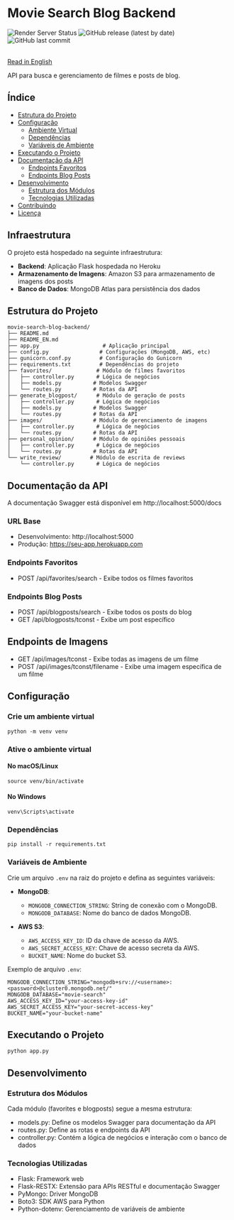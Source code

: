 # Movie Search Blog Backend

<div>
  <img src="https://img.shields.io/website?url=https%3A%2F%2Fmovie-search-blog-backend.onrender.com&up_message=online&down_message=offline&label=status" alt="Render Server Status" />
  <img src="https://img.shields.io/github/v/release/francisdiasbr/movie-search-blog-backend" alt="GitHub release (latest by date)" />
  <img src="https://img.shields.io/github/last-commit/francisdiasbr/movie-search-blog-backend" alt="GitHub last commit" />
</div>

<br/>


[Read in English](README_EN.md)

API para busca e gerenciamento de filmes e posts de blog.

## Índice

- [Estrutura do Projeto](#estrutura-do-projeto)
- [Configuração](#configuração)
  - [Ambiente Virtual](#ambiente-virtual)
  - [Dependências](#dependências)
  - [Variáveis de Ambiente](#variáveis-de-ambiente)
- [Executando o Projeto](#executando-o-projeto)
- [Documentação da API](#documentação-da-api)
  - [Endpoints Favoritos](#endpoints-favoritos)
  - [Endpoints Blog Posts](#endpoints-blog-posts)
- [Desenvolvimento](#desenvolvimento)
  - [Estrutura dos Módulos](#estrutura-dos-módulos)
  - [Tecnologias Utilizadas](#tecnologias-utilizadas)
- [Contribuindo](#contribuindo)
- [Licença](#licença)

## Infraestrutura

O projeto está hospedado na seguinte infraestrutura:

- **Backend**: Aplicação Flask hospedada no Heroku
- **Armazenamento de Imagens**: Amazon S3 para armazenamento de imagens dos posts
- **Banco de Dados**: MongoDB Atlas para persistência dos dados

## Estrutura do Projeto

```
movie-search-blog-backend/
├── README.md
├── README_EN.md
├── app.py                    # Aplicação principal
├── config.py                # Configurações (MongoDB, AWS, etc)
├── gunicorn.conf.py         # Configuração do Gunicorn
├── requirements.txt         # Dependências do projeto
├── favorites/              # Módulo de filmes favoritos
│   ├── controller.py       # Lógica de negócios
│   ├── models.py          # Modelos Swagger
│   └── routes.py          # Rotas da API
├── generate_blogpost/      # Módulo de geração de posts
│   ├── controller.py       # Lógica de negócios
│   ├── models.py          # Modelos Swagger
│   └── routes.py          # Rotas da API
├── images/                # Módulo de gerenciamento de imagens
│   ├── controller.py       # Lógica de negócios
│   └── routes.py          # Rotas da API
├── personal_opinion/      # Módulo de opiniões pessoais
│   ├── controller.py       # Lógica de negócios
│   └── routes.py          # Rotas da API
└── write_review/         # Módulo de escrita de reviews
    └── controller.py       # Lógica de negócios
```

## Documentação da API
A documentação Swagger está disponível em http://localhost:5000/docs

### URL Base
- Desenvolvimento: http://localhost:5000
- Produção: https://seu-app.herokuapp.com

### Endpoints Favoritos
- POST /api/favorites/search - Exibe todos os filmes favoritos

### Endpoints Blog Posts
- POST /api/blogposts/search - Exibe todos os posts do blog
- GET /api/blogposts/tconst - Exibe um post específico

## Endpoints de Imagens
- GET /api/images/tconst - Exibe todas as imagens de um filme
- POST /api/images/tconst/filename - Exibe uma imagem específica de um filme


## Configuração

### Crie um ambiente virtual
`python -m venv venv`

### Ative o ambiente virtual

#### No macOS/Linux
`source venv/bin/activate`

#### No Windows
`venv\Scripts\activate`

### Dependências
`pip install -r requirements.txt`

### Variáveis de Ambiente
Crie um arquivo `.env` na raiz do projeto e defina as seguintes variáveis:

- **MongoDB**:
  - `MONGODB_CONNECTION_STRING`: String de conexão com o MongoDB.
  - `MONGODB_DATABASE`: Nome do banco de dados MongoDB.

- **AWS S3**:
  - `AWS_ACCESS_KEY_ID`: ID da chave de acesso da AWS.
  - `AWS_SECRET_ACCESS_KEY`: Chave de acesso secreta da AWS.
  - `BUCKET_NAME`: Nome do bucket S3.

Exemplo de arquivo `.env`:
```
MONGODB_CONNECTION_STRING="mongodb+srv://<username>:<password>@cluster0.mongodb.net/"
MONGODB_DATABASE="movie-search"
AWS_ACCESS_KEY_ID="your-access-key-id"
AWS_SECRET_ACCESS_KEY="your-secret-access-key"
BUCKET_NAME="your-bucket-name"
```

## Executando o Projeto
`python app.py`

## Desenvolvimento

### Estrutura dos Módulos
Cada módulo (favorites e blogposts) segue a mesma estrutura:
- models.py: Define os modelos Swagger para documentação da API
- routes.py: Define as rotas e endpoints da API
- controller.py: Contém a lógica de negócios e interação com o banco de dados

### Tecnologias Utilizadas
- Flask: Framework web
- Flask-RESTX: Extensão para APIs RESTful e documentação Swagger
- PyMongo: Driver MongoDB
- Boto3: SDK AWS para Python
- Python-dotenv: Gerenciamento de variáveis de ambiente
